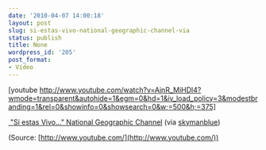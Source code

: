 ```yaml
---
date: '2010-04-07 14:00:18'
layout: post
slug: si-estas-vivo-national-geographic-channel-via
status: publish
title: None
wordpress_id: '205'
post_format:
- Vídeo
---
```


[youtube http://www.youtube.com/watch?v=AjnR_MiHDl4?wmode=transparent&autohide=1&egm=0&hd=1&iv_load_policy=3&modestbranding=1&rel=0&showinfo=0&showsearch=0&w;=500&h;=375]


[ "Si estas Vivo…" National Geographic Channel](http://www.youtube.com/watch?v=AjnR_MiHDl4) (via [skymanblue](http://youtube.com/user/skymanblue))

(Source: [http://www.youtube.com/](http://www.youtube.com/))
